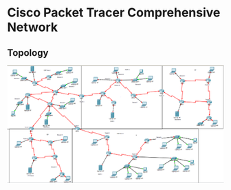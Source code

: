 # Cisco Packet Tracer Comprehensive Network

## Topology

![Topology](https://github.com/Umar-Waseem/Packet-Tracer-Comprehensive-Network/blob/main/Topology.png)
